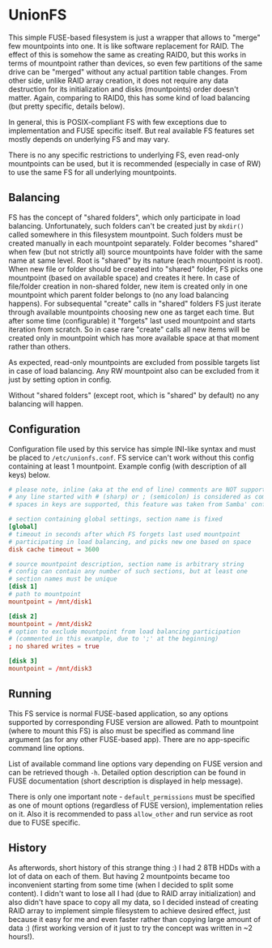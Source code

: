 UnionFS
=======

This simple FUSE-based filesystem is just a wrapper that allows to "merge" few mountpoints into one. It is like software replacement for RAID. The effect of this is somehow the same as creating RAID0, but this works in terms of mountpoint rather than devices, so even few partitions of the same drive can be "merged" without any actual partition table changes. From other side, unlike RAID array creation, it does not require any data destruction for its initialization and disks (mountpoints) order doesn't matter. Again, comparing to RAID0, this has some kind of load balancing (but pretty specific, details below).

In general, this is POSIX-compliant FS with few exceptions due to implementation and FUSE specific itself. But real available FS features set mostly depends on underlying FS and may vary.

There is no any specific restrictions to underlying FS, even read-only mountpoints can be used, but it is recommended (especially in case of RW) to use the same FS for all underlying mountpoints.

Balancing
---------

FS has the concept of "shared folders", which only participate in load balancing. Unfortunately, such folders can't be created just by `mkdir()` called somewhere in this filesystem mountpoint. Such folders must be created manually in each mountpoint separately. Folder becomes "shared" when few (but not strictly all) source mountpoints have folder with the same name at same level. Root is "shared" by its nature (each mountpoint is root). When new file or folder should be created into "shared" folder, FS picks one mountpoint (based on available space) and creates it here. In case of file/folder creation in non-shared folder, new item is created only in one mountpoint which parent folder belongs to (no any load balancing happens). For subsequental "create" calls in "shared" folders FS just iterate through available mountpoints choosing new one as target each time. But after some time (configurable) it "forgets" last used mountpoint and starts iteration from scratch. So in case rare "create" calls all new items will be created only in mountpoint which has more available space at that moment rather than others.

As expected, read-only mountpoints are excluded from possible targets list in case of load balancing. Any RW mountpoint also can be excluded from it just by setting option in config.

Without "shared folders" (except root, which is "shared" by default) no any balancing will happen.

Configuration
-------------

Configuration file used by this service has simple INI-like syntax and must be placed to `/etc/unionfs.conf`. FS service can't work without this config containing at least 1 mountpoint. Example config (with description of all keys) below.

```conf
# please note, inline (aka at the end of line) comments are NOT supported
# any line started with # (sharp) or ; (semicolon) is considered as comment
# spaces in keys are supported, this feature was taken from Samba' config

# section containing global settings, section name is fixed
[global]
# timeout in seconds after which FS forgets last used mountpoint
# participating in load balancing, and picks new one based on space
disk cache timeout = 3600

# source mountpoint description, section name is arbitrary string
# config can contain any number of such sections, but at least one
# section names must be unique
[disk 1]
# path to mountpoint
mountpoint = /mnt/disk1

[disk 2]
mountpoint = /mnt/disk2
# option to exclude mountpoint from load balancing participation
# (commented in this example, due to ';' at the beginning)
; no shared writes = true

[disk 3]
mountpoint = /mnt/disk3
```

Running
-------

This FS service is normal FUSE-based application, so any options supported by corresponding FUSE version are allowed. Path to mountpoint (where to mount this FS) is also must be specified as command line argument (as for any other FUSE-based app). There are no app-specific command line options.

List of available command line options vary depending on FUSE version and can be retrieved though `-h`. Detailed option description can be found in FUSE documentation (short description is displayed in help message).

There is only one important note - `default_permissions` must be specified as one of mount options (regardless of FUSE version), implementation relies on it. Also it is recommended to pass `allow_other` and run service as root due to FUSE specific.

History
-------

As afterwords, short history of this strange thing :) I had 2 8TB HDDs with a lot of data on each of them. But having 2 mountpoints became too inconvenient starting from some time (when I decided to split some content). I didn't want to lose all I had (due to RAID array initialization) and also didn't have space to copy all my data, so I decided instead of creating RAID array to implement simple filesystem to achieve desired effect, just because it easy for me and even faster rather than copying large amount of data :) (first working version of it just to try the concept was written in ~2 hours!).
